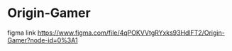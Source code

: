 # Origin-Gamer

figma link https://www.figma.com/file/4qPOKVVtgRYxks93HdlFT2/Origin-Gamer?node-id=0%3A1